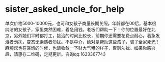 # sister_asked_uncle_for_help
单次价格5000-10000元，也可和女孩子商量长期关照。年龄都在00后，基本很纯洁的女孩子，家里突然困难，着急用钱。老板们帮助一下！你的位置最好在北京，另外她们平时都打工，接洽的时间比较长，前期你还需要花费点耐心，着急发泄者勿扰，变态无素质者勿扰。不是中介，绝对是帮助这些孩子，骗子全家死光！麻烦您也在咨询的时候，也请收敛一下财大气粗的样子，否则勿扰。如果你感兴趣，请惠存二维码，定期更新。咨询qq:1623367743
